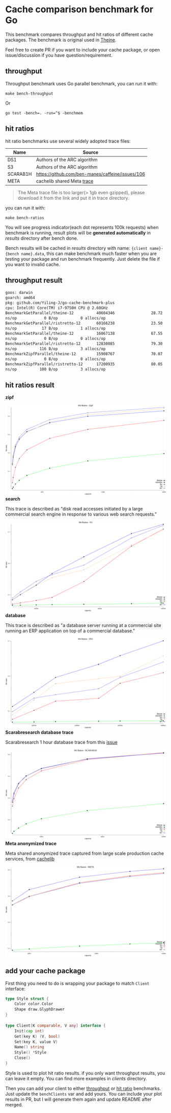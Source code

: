 
# Cache comparison benchmark for Go

This benchmark compares throughput and hit ratios of different cache packages. The benchmark is original used in [Theine](https://github.com/Yiling-J/theine-go).

Feel free to create PR if you want to include your cache package, or open issue/discussion if you have question/requirement.


## throughput

Throughput benchmark uses Go parallel benchmark, you can run it with:
```
make bench-throughput
```

Or

```
go test -bench=. -run=^$ -benchmem
```


## hit ratios

hit ratio benchmarks use several widely adopted trace files:

| Name     | Source                                           |
|----------|--------------------------------------------------|
| DS1      | Authors of the ARC algorithm                     |
| S3       | Authors of the ARC algorithm                     |
| SCARAB1H | https://github.com/ben-manes/caffeine/issues/106 |
| META     | cachelib shared Meta [trace](https://cachelib.org/docs/Cache_Library_User_Guides/Cachebench_FB_HW_eval/#running-cachebench-with-the-trace-workload)                       |

> The Meta trace file is too larger(> 1gb even gzipped), please download it from the link and put it in trace directory.

you can run it with:

```
make bench-ratios
```

You will see progress indicator(each dot represents 100k requests) when benchmark is running, result plots will be **generated automatically** in *results* directory after bench done.

Bench results will be cached in *results* directory with name: `{client name}-{bench name}.data`, this can make benchmark much faster when you are testing your package and run benchmark frequently. Just delete the file if you want to invalid cache.

## throughput result
```
goos: darwin
goarch: amd64
pkg: github.com/Yiling-J/go-cache-benchmark-plus
cpu: Intel(R) Core(TM) i7-9750H CPU @ 2.60GHz
BenchmarkGetParallel/theine-12          40604346                28.72 ns/op            0 B/op          0 allocs/op
BenchmarkGetParallel/ristretto-12       60166238                23.50 ns/op           17 B/op          1 allocs/op
BenchmarkSetParallel/theine-12          16067138                67.55 ns/op            0 B/op          0 allocs/op
BenchmarkSetParallel/ristretto-12       12830085                79.30 ns/op          116 B/op          3 allocs/op
BenchmarkZipfParallel/theine-12         15908767                70.07 ns/op            0 B/op          0 allocs/op
BenchmarkZipfParallel/ristretto-12      17200935                80.05 ns/op          100 B/op          3 allocs/op
```

## hit ratios result

**zipf**

![hit ratios](results/zipf.png)
**search**

This trace is described as "disk read accesses initiated by a large commercial search engine in response to various web search requests."

![hit ratios](results/s3.png)
**database**

This trace is described as "a database server running at a commercial site running an ERP application on top of a commercial database."

![hit ratios](results/ds1.png)
**Scarabresearch database trace**

Scarabresearch 1 hour database trace from this [issue](https://github.com/ben-manes/caffeine/issues/106)

![hit ratios](results/scarab1h.png)
**Meta anonymized trace**

Meta shared anonymized trace captured from large scale production cache services, from [cachelib](https://cachelib.org/docs/Cache_Library_User_Guides/Cachebench_FB_HW_eval/#running-cachebench-with-the-trace-workload)

![hit ratios](results/meta.png)

## add your cache package
First thing you need to do is wrapping your package to match `Client` interface:
```Go
type Style struct {
	Color color.Color
	Shape draw.GlyphDrawer
}

type Client[K comparable, V any] interface {
	Init(cap int)
	Get(key K) (V, bool)
	Set(key K, value V)
	Name() string
	Style() *Style
	Close()
}
```
Style is used to plot hit ratio results. if you only want throughput results, you can leave it empty. You can find more examples in *clients* directory.

Then you can add your client to either [throughput](https://github.com/Yiling-J/go-cache-benchmark-plus/blob/main/benchmark_test.go) or [hit ratio](https://github.com/Yiling-J/go-cache-benchmark-plus/blob/main/hr/main.go) benchmarks. Just update the `benchClients` var and add yours. You can include your plot results in PR, but I will generate them again and update README after merged.



